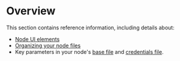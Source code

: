 # Overview

This section contains reference information, including details about:

* [Node UI elements](/integrations/creating-nodes/build/reference/ui-elements/)
* [Organizing your node files](/integrations/creating-nodes/build/reference/node-file-structure/)
* Key parameters in your node's [base file](/integrations/creating-nodes/build/reference/node-base-files/) and [credentials file](/integrations/creating-nodes/build/reference/credentials-files/).
